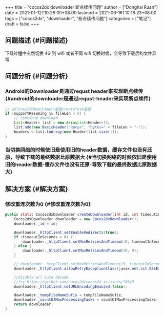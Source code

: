 +++
title = "cocos2dx downloader 断点续传问题"
author = ["Donghai Ruan"]
date = 2021-01-12T10:28:00+08:00
lastmod = 2021-06-16T10:18:23+08:00
tags = ["cocos2dx", "downloader", "断点续传问题"]
categories = ["笔记"]
draft = false
+++

## 问题描述 {#问题描述}

下载过程中突然切换 4G 到 wifi 或者不同 wifi 切换时候，会导致下载后的文件异常
<!--more-->


## 问题分析 {#问题分析}


### Android的Downloader是通过requst header来实现断点续传 {#android的downloader是通过requst-header来实现断点续传}

```java
// 在Cocos2dxDownloader里面createTask里面
if (supportResuming && fileLen > 0) {
    // continue download
    List<Header> list = new ArrayList<Header>();
    list.add(new BasicHeader("Range", "bytes=" + fileLen + "-"));
    headers = list.toArray(new Header[list.size()]);
}
```


### 当切换网络的时候依旧是使用旧的header数据，缓存文件也没有还原，导致下载的最终数据比原数据大 {#当切换网络的时候依旧是使用旧的header数据-缓存文件也没有还原-导致下载的最终数据比原数据大}


## 解决方案 {#解决方案}


### 修改重连次数为0 {#修改重连次数为0}

```java
public static Cocos2dxDownloader createDownloader(int id, int timeoutInSeconds, String tempFileNameSufix, int countOfMaxProcessingTasks) {
    Cocos2dxDownloader downloader = new Cocos2dxDownloader();
    downloader._id = id;

    downloader._httpClient.setEnableRedirects(true);
    if (timeoutInSeconds > 0) {
        downloader._httpClient.setMaxRetriesAndTimeout(0, timeoutInSeconds * 1000);
    } else {
        downloader._httpClient.setMaxRetriesAndTimeout(0, 0);
    }

    // downloader._httpClient.setMaxRetriesAndTimeout(3, timeoutInSeconds * 1000);
    downloader._httpClient.allowRetryExceptionClass(javax.net.ssl.SSLException.class);

    //disable url auto decode
    //fix https://github.com/cocos2d/cocos2d-x/issues/18949
    downloader._httpClient.setURLEncodingEnabled(false);

    downloader._tempFileNameSufix = tempFileNameSufix;
    downloader._countOfMaxProcessingTasks = countOfMaxProcessingTasks;
    return downloader;
}
```
